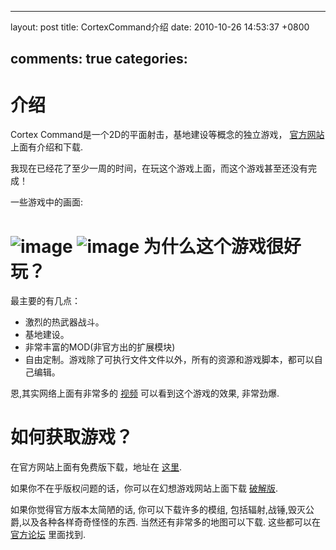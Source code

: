 
---
layout: post
title: CortexCommand介绍
date: 2010-10-26 14:53:37 +0800

comments: true
categories: 
---

介绍
====

Cortex Command是一个2D的平面射击，基地建设等概念的独立游戏，
[官方网站](http://datarealms.com/) 上面有介绍和下载.

我现在已经花了至少一周的时间，在玩这个游戏上面，而这个游戏甚至还没有完成！

一些游戏中的画面:

![image](http://www.datarealms.com/public/a/rocketboom.gif)
![image](http://www.datarealms.com/public/a/sneakup.gif)
为什么这个游戏很好玩？
=====================

最主要的有几点：

- 激烈的热武器战斗。
- 基地建设。
- 非常丰富的MOD(非官方出的扩展模块)
- 自由定制。游戏除了可执行文件文件以外，所有的资源和游戏脚本，都可以自己编辑。

恩,其实网络上面有非常多的
[视频](http://www.google.com/search?hl=en&q=cortex+command&um=1&ie=UTF-8&tbo=u&tbs=vid:1&source=og&sa=N&tab=wv)
可以看到这个游戏的效果, 非常劲爆.

如何获取游戏？
=============

在官方网站上面有免费版下载，地址在 [这里](http://datarealms.com/).

如果你不在乎版权问题的话，你可以在幻想游戏网站上面下载
[破解版](http://hx.hxgame.net/showdown.asp?id=2667).

如果你觉得官方版本太简陋的话, 你可以下载许多的模组,
包括辐射,战锤,毁灭公爵,以及各种各样奇奇怪怪的东西.
当然还有非常多的地图可以下载. 这些都可以在
[官方论坛](http://www.datarealms.com/forum/) 里面找到.
